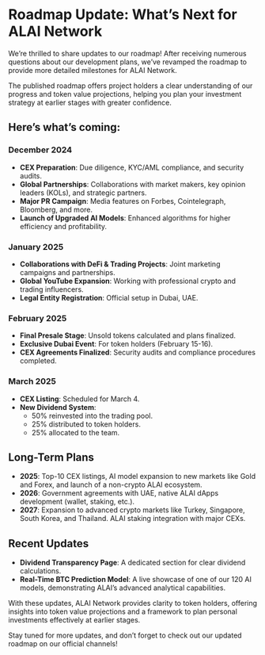 
# Roadmap Update: What’s Next for ALAI Network

We’re thrilled to share updates to our roadmap! After receiving numerous questions about our development plans, we’ve revamped the roadmap to provide more detailed milestones for ALAI Network.

The published roadmap offers project holders a clear understanding of our progress and token value projections, helping you plan your investment strategy at earlier stages with greater confidence.

## Here’s what’s coming:

### December 2024
- **CEX Preparation**: Due diligence, KYC/AML compliance, and security audits.
- **Global Partnerships**: Collaborations with market makers, key opinion leaders (KOLs), and strategic partners.
- **Major PR Campaign**: Media features on Forbes, Cointelegraph, Bloomberg, and more.
- **Launch of Upgraded AI Models**: Enhanced algorithms for higher efficiency and profitability.

### January 2025
- **Collaborations with DeFi & Trading Projects**: Joint marketing campaigns and partnerships.
- **Global YouTube Expansion**: Working with professional crypto and trading influencers.
- **Legal Entity Registration**: Official setup in Dubai, UAE.

### February 2025
- **Final Presale Stage**: Unsold tokens calculated and plans finalized.
- **Exclusive Dubai Event**: For token holders (February 15-16).
- **CEX Agreements Finalized**: Security audits and compliance procedures completed.

### March 2025
- **CEX Listing**: Scheduled for March 4.
- **New Dividend System**:
  - 50% reinvested into the trading pool.
  - 25% distributed to token holders.
  - 25% allocated to the team.

## Long-Term Plans
- **2025**: Top-10 CEX listings, AI model expansion to new markets like Gold and Forex, and launch of a non-crypto ALAI ecosystem.
- **2026**: Government agreements with UAE, native ALAI dApps development (wallet, staking, etc.).
- **2027**: Expansion to advanced crypto markets like Turkey, Singapore, South Korea, and Thailand. ALAI staking integration with major CEXs.

## Recent Updates
- **Dividend Transparency Page**: A dedicated section for clear dividend calculations.
- **Real-Time BTC Prediction Model**: A live showcase of one of our 120 AI models, demonstrating ALAI’s advanced analytical capabilities.

With these updates, ALAI Network provides clarity to token holders, offering insights into token value projections and a framework to plan personal investments effectively at earlier stages.

Stay tuned for more updates, and don’t forget to check out our updated roadmap on our official channels!
